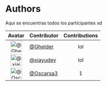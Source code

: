 # Authors

Aqui se encuentras todos los participantes xd 

Avatar|Contributor|Contributions
:-:|---|:-:
<img class='float-left rounded-1' src='https://avatars.githubusercontent.com/u/124539812?s=120&v=4' width='36' height='36' alt='@Ghelder'>|[@Ghelder](https://github.com/Ghelder)| lol
<img class='float-left rounded-1' src='https://avatars.githubusercontent.com/u/99785212?v=4' width='36' height='36' alt='@xiajudev'>|[@xiayudev](https://github.com/xiayudev)| lol
<img class='float-left rounded-1' src='https://avatars.githubusercontent.com/u/124274676?v=4' width='36' height='36' alt='@Oscarsa3'>|[@Oscarsa3](https://github.com/Oscarsa3)|1